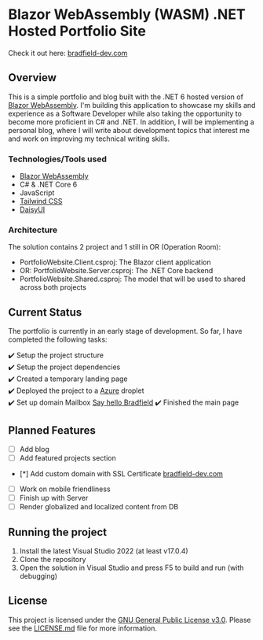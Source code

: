 # Blazor WebAssembly (WASM) .NET Hosted Portfolio Site

Check it out here: [bradfield-dev.com]([https://bradfield-dev.com])

## Overview 
This is a simple portfolio and blog built with the .NET 6 hosted version of [Blazor WebAssembly](https://dotnet.microsoft.com/en-us/apps/aspnet/web-apps/blazor). I'm building this application to showcase my skills and experience as a Software Developer while also taking the opportunity to become more proficient in C# and .NET. In addition, I will be implementing a personal blog, where I will write about development topics that interest me and work on improving my technical writing skills.

### Technologies/Tools used
- [Blazor WebAssembly](https://dotnet.microsoft.com/en-us/apps/aspnet/web-apps/blazor)
- C# & .NET Core 6
- JavaScript
- [Tailwind CSS](https://tailwindcss.com/)
- [DaisyUI](https://daisyui.com/)

### Architecture
The solution contains 2 project and 1 still in OR (Operation Room):
- PortfolioWebsite.Client.csproj: The Blazor client application
- OR: PortfolioWebsite.Server.csproj: The .NET Core backend
- PortfolioWebsite.Shared.csproj: The model that will be used to shared across both projects

## Current Status
The portfolio is currently in an early stage of development. So far, I have completed the following tasks:

:heavy_check_mark: Setup the project structure \
:heavy_check_mark: Setup the project dependencies \
:heavy_check_mark: Created a temporary landing page \
:heavy_check_mark: Deployed the project to a [Azure](https://azure.microsoft.com/en-us/) droplet \
:heavy_check_mark: Set up domain Mailbox [Say hello Bradfield](hello@bradfield-dev.com)
:heavy_check_mark: Finished the main page

## Planned Features
- [ ] Add blog
- [ ] Add featured projects section
- [*] Add custom domain with SSL Certificate [bradfield-dev.com](https://bradfield-dev.com)
- [ ] Work on mobile friendliness
- [ ] Finish up with Server
- [ ] Render globalized and localized content from DB

## Running the project
1. Install the latest Visual Studio 2022 (at least v17.0.4)
2. Clone the repository
3. Open the solution in Visual Studio and press F5 to build and run (with debugging)

## License
This project is licensed under the [GNU General Public License v3.0](https://www.gnu.org/licenses/gpl-3.0.en.html).
Please see the [LICENSE.md](LICENSE.md) file for more information.
